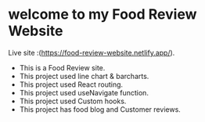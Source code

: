 # welcome to my Food Review Website
Live site :(https://food-review-website.netlify.app/).

* This is a Food Review site.
* This project used line chart & barcharts.
* This project used React routing.
* This project used useNavigate function.
* This project used Custom hooks.
* This project has food blog and Customer reviews.
